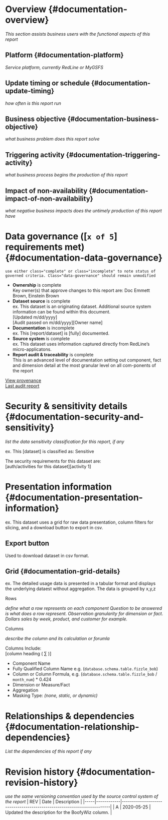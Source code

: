 <link href="./style.css" rel="stylesheet"></link>

# Overview {#documentation-overview}

_This section assists business users with the functional aspects of this report_

## Platform {#documentation-platform}

_Service platform, currently RedLine or MyGSFS_

## Update timing or schedule {#documentation-update-timing}

_how often is this report run_

## Business objective {#documentation-business-objective}

_what business problem does this report solve_

## Triggering activity {#documentation-triggering-activity}

_what business process begins the production of this report_

## Impact of non-availability {#documentation-impact-of-non-availability}

_what negative business impacts does the untimely production of this report have_

# Data governance ([`x of 5`] requirements met) {#documentation-data-governance}

`use either class="complete" or class="incomplete" to note status of governed criteria. Class="data-governance" should remain unmodified`

<ul id="data-governance-list" class="data-governance">
   <li class="complete">
      <b>Ownership</b> <span>is complete</span>
      </br>Key owner(s) that approve changes to this report are: Doc Emmett Brown, Einstein Brown
   </li>

   <li class="complete">
      <b>Dataset source</b> <span>is complete</span>
      <br>ex. This dataset is an originating dataset.  Additional source system information can be found within this document.</br>[Updated m/dd/yyyy]</br>[Audit passed on m/dd/yyyy][Owner name]
   </li>

   <li class="incomplete">
      <b>Documentation</b> <span>is incomplete</span>
      <br>ex. This [report/dataset] is [fully] documented.
   </li>

   <li class="complete">
      <b>Source system</b> <span>is complete</span>
      <br>ex. This dataset uses information captured directly from RedLine’s micro-applicatons.
   </li>

   <li class="complete">
      <b>Report audit & traceability</b> <span>is complete</span>
      <br>This is an advanced level of documentation setting out component, fact and dimension detail at the most granular level on all com-ponents of the report
   </li>
</ul>
 
<a href="" title="" target="">View provenance</a>  
<a href="" title="" target="">Last audit report</a>
 
# Security & sensitivity details {#documentation-security-and-sensitivity}

_list the data sensitivity classification for this report, if any_

ex. This [dataset] is classified as: Sensitive

The security requirements for this dataset are:  
[auth/activities for this dataset][activity 1]

# Presentation information {#documentation-presentation-information}

ex. This dataset uses a grid for raw data presentation, column filters for slicing, and a download button to export in csv.

## Export button

Used to download dataset in csv format.

## Grid {#documentation-grid-details}

ex. The detailed usage data is presented in a tabular format and displays the underlying dataest without aggregation. The data is grouped by x,y,z

<div class="indent-1">Rows

_define what a row represents on each component_
_Question to be answered is what does a row represent. Observation granularity for dimension or fact. Dollars sales by week, product, and customer for example._

</div>

<div class="indent-1">Columns

_describe the column and its calculation or forumla_

Columns Include:  
[column heading ( ∑ )]

- Component Name
- Fully Qualified Column Name e.g. (`database.schema.table.fizzle_bob`)
- Column or Column Formula, e.g. (`database.schema.table.fizzle_bob` / `month_num`) \* 0.424
- Dimension or Measure/Fact
- Aggregation
- Masking Type: _(none, static, or dynamic)_
</div>

# Relationships & dependencies {#documentation-relationship-dependencies}

_List the dependencies of this report if any_

# Revision history {#documentation-revision-history}

_use the same versioning convention used by the source control system of the report_
| REV | Date | Description |
|-----|------------|------------------------------------------------------------------------|
| A | 2020-05-25 | Updated the description for the BoofyWiz column. |
